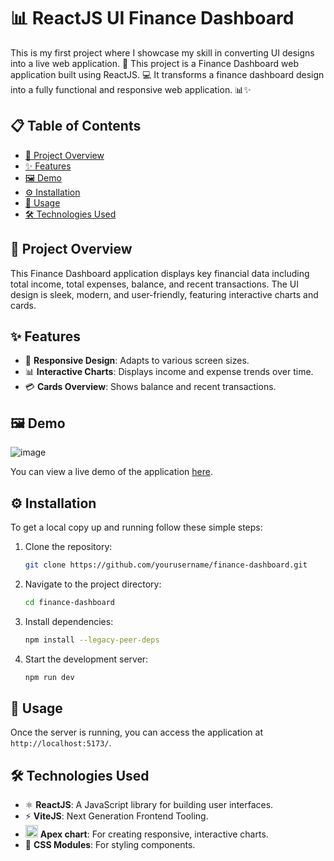 # 📊 ReactJS UI Finance Dashboard

This is my first project where I showcase my skill in converting UI designs into a live web application. 🚀 This project is a Finance Dashboard web application built using ReactJS. 💻 It transforms a finance dashboard design into a fully functional and responsive web application. 📊✨
<!-- vscode-markdown-toc -->
## 📋 Table of Contents

- [📖 Project Overview](#project-overview)
- [✨ Features](#features)
- [🖼️ Demo](#demo)
- [⚙️ Installation](#installation)
- [🚀 Usage](#usage)
- [🛠️ Technologies Used](#technologies-used)
<!-- vscode-markdown-toc-config
	numbering=true
	autoSave=true
	/vscode-markdown-toc-config -->
<!-- /vscode-markdown-toc -->
## 📖 Project Overview
This Finance Dashboard application displays key financial data including total income, total expenses, balance, and recent transactions. The UI design is sleek, modern, and user-friendly, featuring interactive charts and cards.

## ✨ Features
- 📱 **Responsive Design**: Adapts to various screen sizes.
- 📊 **Interactive Charts**: Displays income and expense trends over time.
- 💳 **Cards Overview**: Shows balance and recent transactions.

## 🖼️ Demo
![image](https://github.com/user-attachments/assets/b57351fb-789c-4393-9819-7adb34b96f8b)

You can view a live demo of the application [here](link-to-your-live-demo).

## ⚙️ Installation
To get a local copy up and running follow these simple steps:

1. Clone the repository:
    ```sh
    git clone https://github.com/yourusername/finance-dashboard.git
    ```

2. Navigate to the project directory:
    ```sh
    cd finance-dashboard
    ```

3. Install dependencies:
    ```sh
    npm install --legacy-peer-deps
    ```

4. Start the development server:
    ```sh
    npm run dev
    ```

## 🚀 Usage
Once the server is running, you can access the application at `http://localhost:5173/`.

## 🛠️ Technologies Used
- ⚛️ **ReactJS**: A JavaScript library for building user interfaces.
- ⚡ **ViteJS**: Next Generation Frontend Tooling.
- <img class=" ls-is-cached lazyloaded" src="https://apexcharts.com/wp-content/themes/apexcharts/img/apexcharts-logo-white-trimmed.svg" width="20px" height="20px" alt="ApexCharts"> **Apex chart**: For creating responsive, interactive charts.
- 🎨 **CSS Modules**: For styling components.
